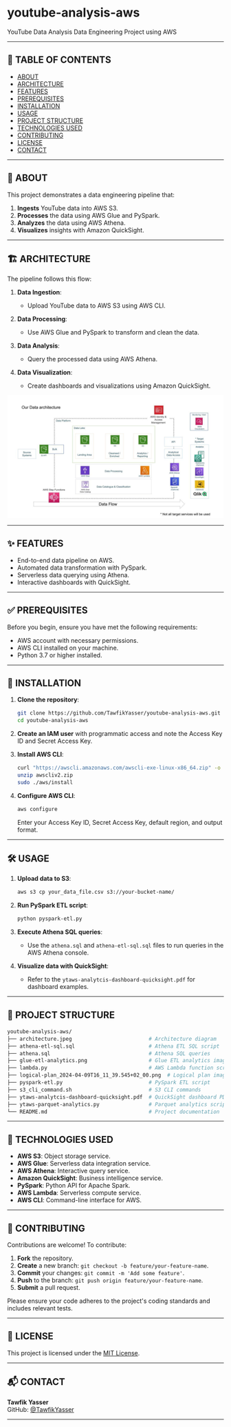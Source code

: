 # youtube-analysis-aws

YouTube Data Analysis Data Engineering Project using AWS

---

## 📖 TABLE OF CONTENTS

- [ABOUT](#about)
- [ARCHITECTURE](#architecture)
- [FEATURES](#features)
- [PREREQUISITES](#prerequisites)
- [INSTALLATION](#installation)
- [USAGE](#usage)
- [PROJECT STRUCTURE](#project-structure)
- [TECHNOLOGIES USED](#technologies-used)
- [CONTRIBUTING](#contributing)
- [LICENSE](#license)
- [CONTACT](#contact)

---

## 📌 ABOUT

This project demonstrates a data engineering pipeline that:

1. **Ingests** YouTube data into AWS S3.
2. **Processes** the data using AWS Glue and PySpark.
3. **Analyzes** the data using AWS Athena.
4. **Visualizes** insights with Amazon QuickSight.

---

## 🏗️ ARCHITECTURE

The pipeline follows this flow:

1. **Data Ingestion**:
   - Upload YouTube data to AWS S3 using AWS CLI.

2. **Data Processing**:
   - Use AWS Glue and PySpark to transform and clean the data.

3. **Data Analysis**:
   - Query the processed data using AWS Athena.

4. **Data Visualization**:
   - Create dashboards and visualizations using Amazon QuickSight.

![Architecture Diagram](architecture.jpeg)

---

## ✨ FEATURES

- End-to-end data pipeline on AWS.
- Automated data transformation with PySpark.
- Serverless data querying using Athena.
- Interactive dashboards with QuickSight.

---

## ✅ PREREQUISITES

Before you begin, ensure you have met the following requirements:

- AWS account with necessary permissions.
- AWS CLI installed on your machine.
- Python 3.7 or higher installed.

---

## 🚀 INSTALLATION

1. **Clone the repository**:

   ```bash
   git clone https://github.com/TawfikYasser/youtube-analysis-aws.git
   cd youtube-analysis-aws
   ```

2. **Create an IAM user** with programmatic access and note the Access Key ID and Secret Access Key.

3. **Install AWS CLI**:

   ```bash
   curl "https://awscli.amazonaws.com/awscli-exe-linux-x86_64.zip" -o "awscliv2.zip"
   unzip awscliv2.zip
   sudo ./aws/install
   ```

4. **Configure AWS CLI**:

   ```bash
   aws configure
   ```

   Enter your Access Key ID, Secret Access Key, default region, and output format.

---

## 🛠️ USAGE

1. **Upload data to S3**:

   ```bash
   aws s3 cp your_data_file.csv s3://your-bucket-name/
   ```

2. **Run PySpark ETL script**:

   ```bash
   python pyspark-etl.py
   ```

3. **Execute Athena SQL queries**:

   - Use the `athena.sql` and `athena-etl-sql.sql` files to run queries in the AWS Athena console.

4. **Visualize data with QuickSight**:

   - Refer to the `ytaws-analytcis-dashboard-quicksight.pdf` for dashboard examples.

---

## 📁 PROJECT STRUCTURE

```bash
youtube-analysis-aws/
├── architecture.jpeg                         # Architecture diagram
├── athena-etl-sql.sql                        # Athena ETL SQL script
├── athena.sql                                # Athena SQL queries
├── glue-etl-analytics.png                    # Glue ETL analytics image
├── lambda.py                                 # AWS Lambda function script
├── logical-plan_2024-04-09T16_11_39.545+02_00.png  # Logical plan image
├── pyspark-etl.py                            # PySpark ETL script
├── s3_cli_command.sh                         # S3 CLI commands
├── ytaws-analytcis-dashboard-quicksight.pdf  # QuickSight dashboard PDF
├── ytaws-parquet-analytics.py                # Parquet analytics script
└── README.md                                 # Project documentation
```

---

## 🧰 TECHNOLOGIES USED

- **AWS S3**: Object storage service.
- **AWS Glue**: Serverless data integration service.
- **AWS Athena**: Interactive query service.
- **Amazon QuickSight**: Business intelligence service.
- **PySpark**: Python API for Apache Spark.
- **AWS Lambda**: Serverless compute service.
- **AWS CLI**: Command-line interface for AWS.

---

## 🤝 CONTRIBUTING

Contributions are welcome! To contribute:

1. **Fork** the repository.
2. **Create** a new branch: `git checkout -b feature/your-feature-name`.
3. **Commit** your changes: `git commit -m 'Add some feature'`.
4. **Push** to the branch: `git push origin feature/your-feature-name`.
5. **Submit** a pull request.

Please ensure your code adheres to the project's coding standards and includes relevant tests.

---

## 📄 LICENSE

This project is licensed under the [MIT License](LICENSE).

---

## 📬 CONTACT

**Tawfik Yasser**  
GitHub: [@TawfikYasser](https://github.com/TawfikYasser)

---
